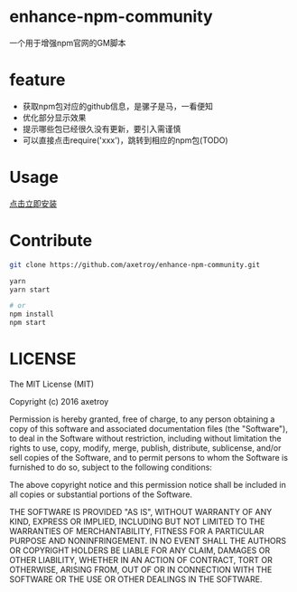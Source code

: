 # enhance-npm-community

一个用于增强npm官网的GM脚本

# feature

- 获取npm包对应的github信息，是骡子是马，一看便知
- 优化部分显示效果
- 提示哪些包已经很久没有更新，要引入需谨慎
- 可以直接点击require('xxx')，跳转到相应的npm包(TODO)

# Usage

[点击立即安装](https://github.com/axetroy/enhance-npm-community/raw/master/dist/enhance-npm-community.min.user.js)

# Contribute

```bash
git clone https://github.com/axetroy/enhance-npm-community.git

yarn
yarn start

# or 
npm install
npm start
```

# LICENSE

The MIT License (MIT)

Copyright (c) 2016 axetroy

Permission is hereby granted, free of charge, to any person obtaining a copy
of this software and associated documentation files (the "Software"), to deal
in the Software without restriction, including without limitation the rights
to use, copy, modify, merge, publish, distribute, sublicense, and/or sell
copies of the Software, and to permit persons to whom the Software is
furnished to do so, subject to the following conditions:

The above copyright notice and this permission notice shall be included in all
copies or substantial portions of the Software.

THE SOFTWARE IS PROVIDED "AS IS", WITHOUT WARRANTY OF ANY KIND, EXPRESS OR
IMPLIED, INCLUDING BUT NOT LIMITED TO THE WARRANTIES OF MERCHANTABILITY,
FITNESS FOR A PARTICULAR PURPOSE AND NONINFRINGEMENT. IN NO EVENT SHALL THE
AUTHORS OR COPYRIGHT HOLDERS BE LIABLE FOR ANY CLAIM, DAMAGES OR OTHER
LIABILITY, WHETHER IN AN ACTION OF CONTRACT, TORT OR OTHERWISE, ARISING FROM,
OUT OF OR IN CONNECTION WITH THE SOFTWARE OR THE USE OR OTHER DEALINGS IN THE
SOFTWARE.